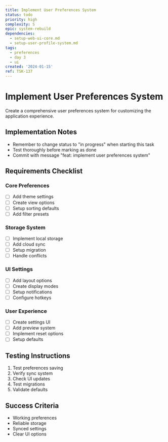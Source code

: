```yaml
---
title: Implement User Preferences System
status: todo
priority: high
complexity: S
epic: system-rebuild
dependencies:
  - setup-web-ui-core.md
  - setup-user-profile-system.md
tags:
  - preferences
  - day 3
  - ui
created: '2024-01-15'
ref: TSK-137
---
```


# Implement User Preferences System

Create a comprehensive user preferences system for customizing the application experience.

## Implementation Notes
- Remember to change status to "in progress" when starting this task
- Test thoroughly before marking as done
- Commit with message "feat: implement user preferences system"

## Requirements Checklist

### Core Preferences
- [ ] Add theme settings
- [ ] Create view options
- [ ] Setup sorting defaults
- [ ] Add filter presets

### Storage System
- [ ] Implement local storage
- [ ] Add cloud sync
- [ ] Setup migration
- [ ] Handle conflicts

### UI Settings
- [ ] Add layout options
- [ ] Create display modes
- [ ] Setup notifications
- [ ] Configure hotkeys

### User Experience
- [ ] Create settings UI
- [ ] Add preview system
- [ ] Implement reset options
- [ ] Setup defaults

## Testing Instructions
1. Test preferences saving
2. Verify sync system
3. Check UI updates
4. Test migrations
5. Validate defaults

## Success Criteria
- Working preferences
- Reliable storage
- Synced settings
- Clear UI options 
